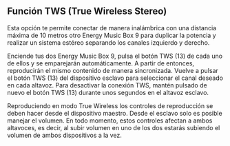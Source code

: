 ## Función TWS (True Wireless Stereo)

Esta opción te permite conectar de manera inalámbrica con una distancia máxima de 10 metros otro Energy Music Box 9 para duplicar la potencia y realizar un sistema estéreo separando los canales izquierdo y derecho. 

Enciende tus dos Energy Music Box 9, pulsa el botón TWS (13) de cada uno de ellos y se emparejarán automáticamente. A partir de entonces, reproducirán el mismo contenido de manera sincronizada. Vuelve a pulsar el botón TWS (13) del dispositivo esclavo para seleccionar el canal deseado en cada altavoz. Para desactivar la conexión TWS, mantén pulsado de nuevo el botón TWS (13) durante unos segundos en el altavoz esclavo.

Reproduciendo en modo True Wireless los controles de reproducción se deben hacer desde el dispositivo maestro. Desde el esclavo solo es posible manejar el volumen. En todo momento, estos controles afectan a ambos altavoces, es decir, al subir volumen en uno de los dos estarás subiendo el volumen de ambos dispositivos a la vez.
